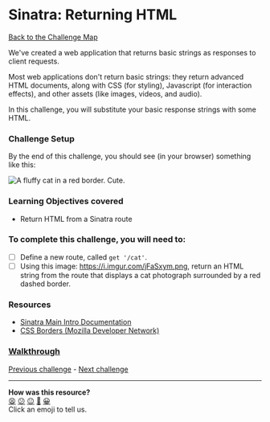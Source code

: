 # Sinatra: Returning HTML

[Back to the Challenge Map](README.md)

We've created a web application that returns basic strings as responses to client requests.

Most web applications don't return basic strings: they return advanced HTML documents, along with CSS (for styling), Javascript (for interaction effects), and other assets (like images, videos, and audio).

In this challenge, you will substitute your basic response strings with some HTML.

### Challenge Setup

By the end of this challenge, you should see (in your browser) something like this:

![A fluffy cat in a red border. Cute.](./images/sinatra_cat_route.png)

### Learning Objectives covered
- Return HTML from a Sinatra route

### To complete this challenge, you will need to:

- [ ] Define a new route, called `get '/cat'`.
- [ ] Using this image: https://i.imgur.com/jFaSxym.png, return an HTML string from the route that displays a cat photograph surrounded by a red dashed border.

### Resources

- [Sinatra Main Intro Documentation](http://www.sinatrarb.com/intro.html)
- [CSS Borders (Mozilla Developer Network)](https://developer.mozilla.org/en/docs/Web/CSS/border)

### [Walkthrough](walkthroughs/sinatra_returning_html.md)

[Previous challenge](sinatra_start_and_restart.md) - [Next challenge](sinatra_views.md)

<!-- BEGIN GENERATED SECTION DO NOT EDIT -->

---

**How was this resource?**  
[😫](https://airtable.com/shrUJ3t7KLMqVRFKR?prefill_Repository=course&prefill_File=intro_to_the_web/sinatra_returning_html.md&prefill_Sentiment=😫) [😕](https://airtable.com/shrUJ3t7KLMqVRFKR?prefill_Repository=course&prefill_File=intro_to_the_web/sinatra_returning_html.md&prefill_Sentiment=😕) [😐](https://airtable.com/shrUJ3t7KLMqVRFKR?prefill_Repository=course&prefill_File=intro_to_the_web/sinatra_returning_html.md&prefill_Sentiment=😐) [🙂](https://airtable.com/shrUJ3t7KLMqVRFKR?prefill_Repository=course&prefill_File=intro_to_the_web/sinatra_returning_html.md&prefill_Sentiment=🙂) [😀](https://airtable.com/shrUJ3t7KLMqVRFKR?prefill_Repository=course&prefill_File=intro_to_the_web/sinatra_returning_html.md&prefill_Sentiment=😀)  
Click an emoji to tell us.

<!-- END GENERATED SECTION DO NOT EDIT -->
